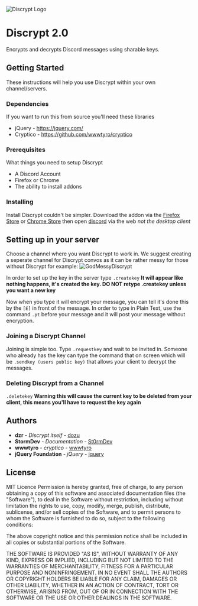![Discrypt Logo](https://s17.postimg.org/d9djz3osv/discrypt.png)
# Discrypt 2.0

Encrypts and decrypts Discord messages using sharable keys.

## Getting Started

These instructions will help you use Discrypt within your own channel/servers.

### Dependencies

If you want to run this from source you'll need these libraries

* jQuery - https://jquery.com/
* Cryptico - https://github.com/wwwtyro/cryptico

### Prerequisites

What things you need to setup Discrypt

* A Discord Account
* Firefox or Chrome
* The ability to install addons

### Installing

Install Discrypt couldn't be simpler. Download the addon via the [Firefox Store](https://addons.mozilla.org/en-US/firefox/addon/discrypt/) or [Chrome Store](https://chrome.google.com/webstore/detail/discrypt/hbfbcjhcmkpblaomeaenokhmpgodcoce) then open [discord](https://discordapp.com) via the web *not the desktop client*

## Setting up in your server

Choose a channel where you want Discrypt to work in. We suggest creating a seperate channel for Discrypt convos as it can be rather messy for those without Discrypt for example:
![GodMessyDiscrypt](https://s17.postimg.org/445756ny7/Screenshot_143.png)

In order to set up the key in the server type `.createkey` **It will appear like nothing happens, it's created the key. DO NOT retype .createkey unless you want a new key**

Now when you type it will encrypt your message, you can tell it's done this by the `[E]` in front of the message. In order to type in Plain Text, use the command `.pt` before your message and it will post your message without encryption.

### Joining a Discrypt Channel

Joining is simple too. Type `.requestkey` and wait to be invited in. Someone who already has the key can type the command that on screen which will be `.sendkey (users public key)` that allows your client to decrypt the messages.

### Deleting Discrypt from a Channel

`.deletekey` **Warning this will cause the current key to be deleted from your client, this means you'll have to request the key again**


## Authors

* **dzr** - *Discrypt itself* - [dozu](https://github.com/dozu/)
* **StormDev** - *Documentation* - [St0rmDev](https://github.com/st0rmdev/)
* **wwwtyro** - *cryptico* - [wwwtyro](http://wwwtyro.github.io/cryptico/)
* **jQuery Foundation** - *jQuery* - [jquery](https://jquery.com)

## License

MIT Licence
Permission is hereby granted, free of charge, to any person obtaining a copy
of this software and associated documentation files (the "Software"), to deal
in the Software without restriction, including without limitation the rights
to use, copy, modify, merge, publish, distribute, sublicense, and/or sell
copies of the Software, and to permit persons to whom the Software is
furnished to do so, subject to the following conditions:

The above copyright notice and this permission notice shall be included in all
copies or substantial portions of the Software.

THE SOFTWARE IS PROVIDED "AS IS", WITHOUT WARRANTY OF ANY KIND, EXPRESS OR
IMPLIED, INCLUDING BUT NOT LIMITED TO THE WARRANTIES OF MERCHANTABILITY,
FITNESS FOR A PARTICULAR PURPOSE AND NONINFRINGEMENT. IN NO EVENT SHALL THE
AUTHORS OR COPYRIGHT HOLDERS BE LIABLE FOR ANY CLAIM, DAMAGES OR OTHER
LIABILITY, WHETHER IN AN ACTION OF CONTRACT, TORT OR OTHERWISE, ARISING FROM,
OUT OF OR IN CONNECTION WITH THE SOFTWARE OR THE USE OR OTHER DEALINGS IN THE
SOFTWARE.

